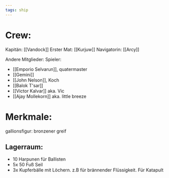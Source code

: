 ```yaml
---
tags: ship
---
```


# Crew:
Kapitän: [[Vandock]]
Erster Mat: [[Kurjuw]]
Navigatorin: [[Arcy]]

Andere Mitglieder:
Spieler:
- [[Emporio Selvarun]], quatermaster
- [[Gemini]]
- [[John Nelson]], Koch
- [[Balok T'sar]]
- [[Victor Kalvar]] aka. Vic
- [[Ajay Mollekorn]] aka. little breeze

# Merkmale:
gallionsfigur:
bronzener greif

## Lagerraum:
- 10 Harpunen für Ballisten
- 5x 50 Fuß Seil
- 3x Kupferbälle mit Löchern. z.B für brännender Flüssigkeit. Für Katapult

